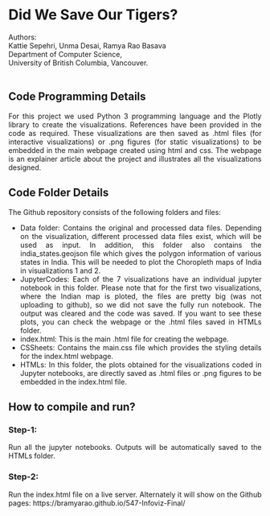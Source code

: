 # Did We Save Our Tigers?

Authors: <br/>
Kattie Sepehri, Unma Desai, Ramya Rao Basava<br/>
Department of Computer Science, <br/>
University of British Columbia, Vancouver.
<br/>
<br/>

## Code Programming Details
<div style="text-align: justify">
For this project we used Python 3 programming language and the Plotly library to create the visualizations. References have been provided in the code as required. These visualizations are then saved as .html files (for interactive visualizations) or .png figures (for static visualizations) to be embedded in the main webpage created using html and css. The webpage is an explainer article about the project and illustrates all the visualizations designed. 
</div>


## Code Folder Details
<div style="text-align: justify">
The Github repository consists of the following folders and files:
<ul style="list-style-type:disc;"> 
<li> Data folder: Contains the original and processed data files. Depending on the visualization, different processed data files exist, which will be used as input. In addition, this folder also contains the india_states.geojson file which gives the polygon information of various states in India. This will be needed to plot the Choropleth maps of India in visualizations 1 and 2. </li>
<li> JupyterCodes: Each of the 7 visualizations have an individual jupyter notebook in this folder. Please note that for the first two visualizations, where the Indian map is ploted, the files are pretty big (was not uploading to github), so we did not save the fully run notebook. The output was cleared and the code was saved. If you want to see these plots, you can check the webpage or the .html files saved in HTMLs folder. </li>
<li> index.html: This is the main .html file for creating the webpage. </li>
<li> CSSheets: Contains the main.css file which provides the styling details for the index.html webpage. </li>
<li>HTMLs: In this folder, the plots obtained for the visualizations coded in Jupyter notebooks, are directly saved as .html files or .png figures to be embedded in the index.html file.</li>
</ul>
</div> 

 ## How to compile and run?

 ### Step-1:
<div style="text-align: justify">
Run all the jupyter notebooks. Outputs will be automatically saved to the HTMLs folder.
</div>

 ### Step-2:
<div style="text-align: justify">
Run the index.html file on a live server. Alternately it will show on the Github pages: https://bramyarao.github.io/547-Infoviz-Final/
</div>


